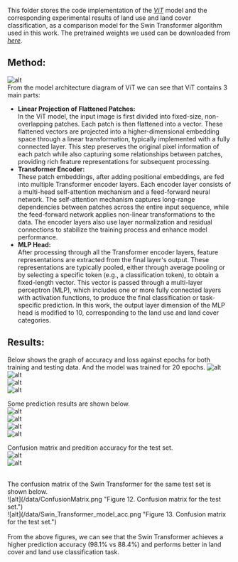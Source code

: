 This folder stores the code implementation of the [*ViT*](https://arxiv.org/abs/2010.11929) model and the corresponding experimental results of land use and land cover classification, as a comparison model for the Swin Transformer algorithm used in this work. The pretrained weights we used can be downloaded from [*here*](https://github.com/google-research/vision_transformer).

## Method:
![alt](/data/ViT.png "Figure 1.  The architecture of the ViT.")
<br/>
From the model architecture diagram of ViT we can see that ViT contains 3 main parts:
* **Linear Projection of Flattened Patches:** <br/>
In the ViT model, the input image is first divided into fixed-size, non-overlapping patches. Each patch is then flattened into a vector. These flattened vectors are projected into a higher-dimensional embedding space through a linear transformation, typically implemented with a fully connected layer. This step preserves the original pixel information of each patch while also capturing some relationships between patches, providing rich feature representations for subsequent processing. <br/>
* **Transformer Encoder:** <br/>
These patch embeddings, after adding positional embeddings, are fed into multiple Transformer encoder layers. Each encoder layer consists of a multi-head self-attention mechanism and a feed-forward neural network. The self-attention mechanism captures long-range dependencies between patches across the entire input sequence, while the feed-forward network applies non-linear transformations to the data. The encoder layers also use layer normalization and residual connections to stabilize the training process and enhance model performance.<br/>
* **MLP Head:** <br/>
After processing through all the Transformer encoder layers, feature representations are extracted from the final layer's output. These representations are typically pooled, either through average pooling or by selecting a specific token (e.g., a classification token), to obtain a fixed-length vector. This vector is passed through a multi-layer perceptron (MLP), which includes one or more fully connected layers with activation functions, to produce the final classification or task-specific prediction. In this work, the output layer dimension of the MLP head is modified to 10, corresponding to the land use and land cover categories. <br/>

## Results:
Below shows the graph of accuracy and loss against epochs for both training and testing data. And the model was trained for 20 epochs.
![alt](/data/vit_train_acc.png "Figure 2. The prediction accuracy of the model on the training set")  <br/>
![alt](/data/vittrainloss.png)  <br/>
![alt](data/ViT_val_acc.png "Figure 4. The prediction accuracy of the model on the test set")  <br/>
![alt](data/vit_val_loss.png "Figure 5. The loss curve of the model on the training set.")  <br/>

Some prediction results are shown below. <br/>
![alt](/data/ViT_test1.png "Figure 6. The prediction result of the input image")  <br/>
![alt](/data/ViT_test2.png "Figure 7. The prediction result of the input image")  <br/>
![alt](/data/ViT_test3.png "Figure 8. The prediction result of the input image")  <br/>
![alt](/data/ViT_test4.png "Figure 9. The prediction result of the input image")  <br/>


Confusion matrix and  predition accuracy for the test set. <br/>
![alt](/data/ViT_Confusion_Matrix.png "Figure 10. Confusion matrix for the test set.")  <br/>
![alt](/data/vit_model_acc.png "Figure 11. Confusion matrix for the test set.")  <br/>

<br/>
The confusion matrix of the Swin Transformer for the same test set is shown below. <br/>
![alt](/data/ConfusionMatrix.png "Figure 12. Confusion matrix for the test set.")  <br/>
![alt](/data/Swin_Transformer_model_acc.png "Figure 13. Confusion matrix for the test set.")  <br/>
<br/>
From the above figures, we can see that the Swin Transformer achieves a higher prediction accuracy (98.1% vs 88.4%) and performs better in land cover and land use classification task.
